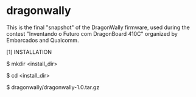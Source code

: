 # dragonwally

This is the final "snapshot" of the DragonWally firmware, used during
the contest "Inventando o Futuro com DragonBoard 410C" organized by
Embarcados and Qualcomm.

[1] INSTALLATION

$ mkdir <install_dir>

$ cd <install_dir>

$ dragonwally/dragonwally-1.0.tar.gz

